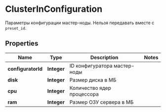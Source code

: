 

# ClusterInConfiguration

Параметры конфигурации мастер-ноды. Нельзя передавать вместе с `preset_id`.

## Properties

| Name | Type | Description | Notes |
|------------ | ------------- | ------------- | -------------|
|**configuratorId** | **Integer** | ID конфигуратора мастер-ноды |  |
|**disk** | **Integer** | Размер диска в МБ |  |
|**cpu** | **Integer** | Количество ядер процессора |  |
|**ram** | **Integer** | Размер ОЗУ сервера в МБ |  |



